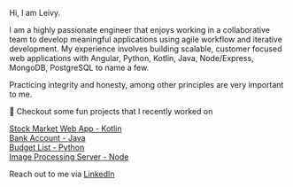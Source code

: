 Hi, I am Leivy.

I am a highly passionate engineer that enjoys working in a collaborative team to develop meaningful applications using agile workflow and iterative development. My experience involves building scalable, customer focused web applications with Angular, Python, Kotlin, Java, Node/Express, MongoDB, PostgreSQL to name a few.

Practicing integrity and honesty, among other principles are very important to me.

🔭 Checkout some fun projects that I recently worked on

[Stock Market Web App - Kotlin](https://github.com/LeivyMendoza/stockmarketapp)<br/>
[Bank Account - Java](https://github.com/LeivyMendoza/bank-account)<br/>
[Budget List - Python](https://github.com/LeivyMendoza/python-collectios-budget)<br/>
[Image Processing Server - Node](https://github.com/LeivyMendoza/node-express-image-processing-server)

Reach out to me via [LinkedIn](https://www.linkedin.com/in/leivymendoza)
